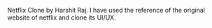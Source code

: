 Netflix Clone by Harshit Raj.
I have used the reference of the original website of netflix and clone its UI/UX.
